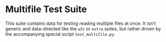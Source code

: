 Multifile Test Suite
====================

This suite contains data for testing reading multiple files at once.  It isn't
generic and data-directed like the `w3c` or `extra` suites, but rather driven
by the accompanying special script `test_multifile.py`.
